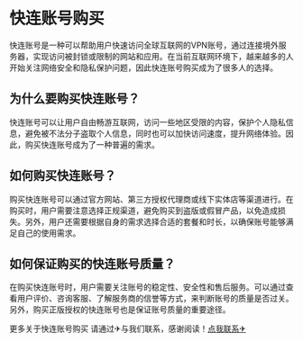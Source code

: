 # 快连账号购买

快连账号是一种可以帮助用户快速访问全球互联网的VPN账号，通过连接境外服务器，实现访问被封锁或限制的网站和应用。在当前互联网环境下，越来越多的人开始关注网络安全和隐私保护问题，因此快连账号购买成为了很多人的选择。

## 为什么要购买快连账号？

快连账号可以让用户自由畅游互联网，访问一些地区受限的内容，保护个人隐私信息，避免被不法分子盗取个人信息，同时也可以加快访问速度，提升网络体验。因此，购买快连账号成为了一种普遍的需求。

## 如何购买快连账号？

购买快连账号可以通过官方网站、第三方授权代理商或线下实体店等渠道进行。在购买时，用户需要注意选择正规渠道，避免购买到盗版或假冒产品，以免造成损失。另外，用户还需要根据自身的需求选择合适的套餐和时长，以确保账号能够满足自己的使用需求。

## 如何保证购买的快连账号质量？

在购买快连账号时，用户需要关注账号的稳定性、安全性和售后服务。可以通过查看用户评价、咨询客服、了解服务商的信誉等方式，来判断账号的质量是否过关。另外，购买正版授权的快连账号也是保证账号质量的重要途径。

更多关于快连账号购买 请通过✈与我们联系，感谢阅读！[点我联系✈](https://bbs.G208.com)